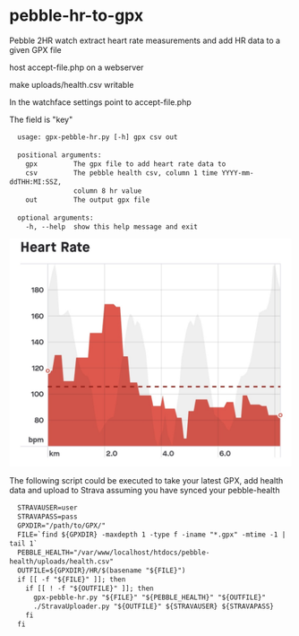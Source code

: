 # pebble-hr-to-gpx
Pebble 2HR watch extract heart rate measurements and add HR data to a given GPX file

host accept-file.php on a webserver

make uploads/health.csv writable

In the watchface settings point to accept-file.php

The field is "key"

```
  usage: gpx-pebble-hr.py [-h] gpx csv out

  positional arguments:
    gpx         The gpx file to add heart rate data to
    csv         The pebble health csv, column 1 time YYYY-mm-ddTHH:MI:SSZ,
                column 8 hr value
    out         The output gpx file

  optional arguments:
    -h, --help  show this help message and exit
```

![](screenshots/strava_hr.jpg?raw=true)


The following script could be executed to take your latest GPX, add health data and upload to Strava
assuming you have synced your pebble-health
```
  STRAVAUSER=user
  STRAVAPASS=pass
  GPXDIR="/path/to/GPX/"
  FILE=`find ${GPXDIR} -maxdepth 1 -type f -iname "*.gpx" -mtime -1 | tail 1`
  PEBBLE_HEALTH="/var/www/localhost/htdocs/pebble-health/uploads/health.csv"
  OUTFILE=${GPXDIR}/HR/$(basename "${FILE}")
  if [[ -f "${FILE}" ]]; then
    if [[ ! -f "${OUTFILE}" ]]; then
      gpx-pebble-hr.py "${FILE}" "${PEBBLE_HEALTH}" "${OUTFILE}"
      ./StravaUploader.py "${OUTFILE}" ${STRAVAUSER} ${STRAVAPASS}
    fi
  fi
```
